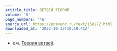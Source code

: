 ```yaml
---
article_title: ВЕТВЕЙ ТЕОРИЯ
volume: '8'
page_numbers: '46'
source_url: https://pravenc.ru/text/158272.html
downloaded_at: '2025-10-13T10:19:41Z'
---
```


- см. [Теория ветвей](<https://pravenc.ru/text/Теория ветвей.html>).
